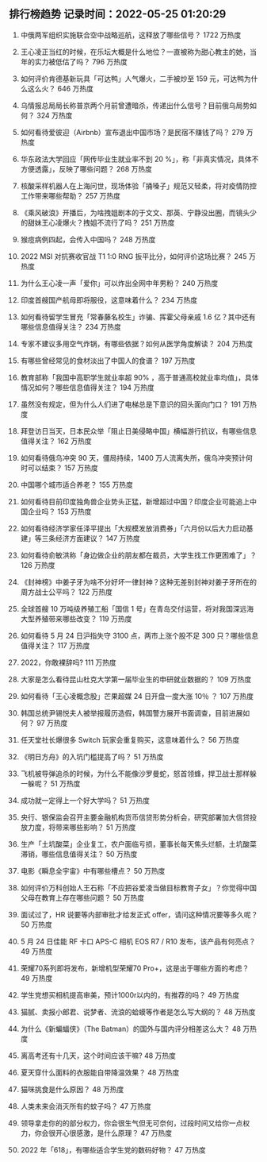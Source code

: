 
## 排行榜趋势 记录时间：2022-05-25 01:20:29
  
  1. 中俄两军组织实施联合空中战略巡航，这释放了哪些信号？ 1722 万热度
    
  2. 王心凌正当红的时候，在乐坛大概是什么地位？一直被称为甜心教主的她，当年的实力被低估了吗？ 796 万热度
    
  3. 如何评价肯德基新玩具「可达鸭」人气爆火，二手被炒至 159 元，可达鸭为什么这么火？ 646 万热度
    
  4. 乌情报总局局长称普京两个月前曾遭暗杀，传递出什么信号？目前俄乌局势如何？ 324 万热度
    
  5. 如何看待爱彼迎（Airbnb）宣布退出中国市场？是民宿不赚钱了吗？ 279 万热度
    
  6. 华东政法大学回应「网传毕业生就业率不到 20 %」，称「非真实情况，具体不方便透露」，反映了哪些问题？ 268 万热度
    
  7. 核酸采样机器人在上海问世，现场体验「捅嗓子」规范又轻柔，将对疫情防控工作带来哪些帮助？ 257 万热度
    
  8. 《乘风破浪》开播后，为啥拽姐剧本的于文文、那英、宁静没出圈，而镜头少的甜妹王心凌爆火？拽姐不流行了吗？ 251 万热度
    
  9. 猴痘病例四起，会传入中国吗？ 248 万热度
    
  10. 2022 MSI 对抗赛收官战 T1 1:0 RNG 扳平比分，如何评价这场比赛？ 245 万热度
    
  11. 为什么王心凌一声「爱你」可以炸出全网中年男粉？ 240 万热度
    
  12. 印度首艘国产航母即将服役，这意味着什么？ 234 万热度
    
  13. 如何看待留学生冒充「常春藤名校生」诈骗、挥霍父母亲戚 1.6 亿？其中还有哪些信息值得关注？ 234 万热度
    
  14. 专家不建议多用空气炸锅，有哪些依据？如何从医学角度解读？ 204 万热度
    
  15. 有哪些曾经常见的食材淡出了中国人的食谱？ 197 万热度
    
  16. 教育部称「我国中高职学生就业率超 90% ，高于普通高校就业率均值」，具体情况如何？哪些信息值得关注？ 194 万热度
    
  17. 虽然没有规定，但为什么人们进了电梯总是下意识的回头面向门口？ 191 万热度
    
  18. 拜登访日当天，日本民众举「阻止日美侵略中国」横幅游行抗议，有哪些信息值得关注？ 162 万热度
    
  19. 如何看待俄乌冲突 90 天，僵局持续，1400 万人流离失所，俄乌冲突预计何时可以结束？ 157 万热度
    
  20. 中国哪个城市适合养老？ 155 万热度
    
  21. 如何看待目前印度独角兽企业势头正猛，新增超过中国？印度企业可能追上中国企业吗？ 153 万热度
    
  22. 如何看待经济学家任泽平提出「大规模发放消费券」「六月份以后大力启动基建」等三条经济方面建议？ 147 万热度
    
  23. 如何看待俞敏洪称「身边做企业的朋友都在裁员，大学生找工作更困难了」？ 126 万热度
    
  24. 《封神榜》中姜子牙为啥不分好坏一律封神？这种无差别封神对姜子牙所在的周方战士公平吗？ 122 万热度
    
  25. 全球首艘 10 万吨级养殖工船「国信 1 号」在青岛交付运营，将对我国深远海大型养殖带来哪些改变？ 119 万热度
    
  26. 如何看待 5 月 24 日沪指失守 3100 点，两市上涨个股不足 300 只？哪些信息值得关注？ 117 万热度
    
  27. 2022，你敢裸辞吗? 111 万热度
    
  28. 大家是怎么看待昆山杜克大学第一届毕业生的申研就业数据的？ 109 万热度
    
  29. 如何看待「王心凌概念股」芒果超媒 24 日开盘一度大涨 10％ ？ 107 万热度
    
  30. 韩国总统尹锡悦夫人被举报履历造假，韩国警方展开书面调查，目前进展如何？ 97 万热度
    
  31. 任天堂社长爆很多 Switch 玩家会重复购买，这意味着什么？ 56 万热度
    
  32. 《明日方舟》的入坑门槛提高了吗？ 51 万热度
    
  33. 飞机被导弹追杀的时候，为什么不能像沙罗曼蛇，怒首领蜂，捍卫战士那样躲一躲呢？ 51 万热度
    
  34. 成功就一定得上一个好大学吗？ 51 万热度
    
  35. 央行、银保监会召开主要金融机构货币信贷形势分析会，研究部署加大信贷投放力度，将带来哪些影响？ 51 万热度
    
  36. 生产「土坑酸菜」企业复工，农户面临亏损，董事长每天焦头烂额，土坑酸菜滞销，哪些信息值得关注？ 50 万热度
    
  37. 电影《瞬息全宇宙》中有哪些槽点？ 50 万热度
    
  38. 如何评价万科创始人王石称「不应把谷爱凌当做目标教育子女」？你觉得中国父母在教育上存在哪些问题？ 50 万热度
    
  39. 面试过了，HR 说要等内部审批才给发正式 offer，请问这种情况要等多久呢？ 50 万热度
    
  40. 5 月 24 日佳能 RF 卡口 APS-C 相机 EOS R7 / R10 发布，该产品有何亮点？ 49 万热度
    
  41. 荣耀70系列即将发布，新增机型荣耀70 Pro+，这是出于哪些方面的考虑？ 49 万热度
    
  42. 学生党想买相机提高审美，预计1000r以内的，有推荐的吗？ 49 万热度
    
  43. 猫腻、卖报小郎君、说梦者、流浪的蛤蟆等作者是怎么写大纲的？ 48 万热度
    
  44. 为什么《新蝙蝠侠》（The Batman）的国外与国内评分相差这么大？ 48 万热度
    
  45. 离高考还有十几天，这个时间应该干嘛? 48 万热度
    
  46. 夏天穿什么面料的衣服能自带降温效果？ 48 万热度
    
  47. 猫咪挑食是什么原因？ 48 万热度
    
  48. 人类未来会消灭所有的蚊子吗？ 47 万热度
    
  49. 领导拿走你的的部分权力，你会很生气但无可奈何，过段时间又给你一点权力，你会很开心很感激，是什么原理？ 47 万热度
    
  50. 2022 年「618」，有哪些适合学生党的数码好物？ 47 万热度
    